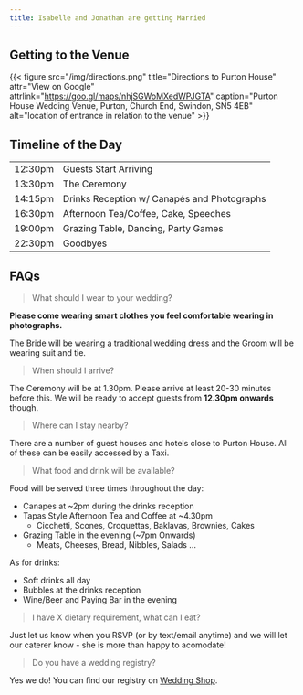 ```yaml
---
title: Isabelle and Jonathan are getting Married
---
```


## Getting to the Venue


{{< figure src="/img/directions.png" title="Directions to Purton House" attr="View on Google" attrlink="https://goo.gl/maps/nhjSGWoMXedWPJGTA" caption="Purton House Wedding Venue, Purton, Church End, Swindon, SN5 4EB" alt="location of entrance in relation to the venue" >}} 


## Timeline of the Day

| | |
|--|--|
| 12:30pm | Guests Start Arriving |
| 13:30pm | The Ceremony          |
| 14:15pm | Drinks Reception w/ Canapés and Photographs |
| 16:30pm | Afternoon Tea/Coffee, Cake, Speeches |
| 19:00pm | Grazing Table, Dancing, Party Games |
| 22:30pm | Goodbyes |

## FAQs

> What should I wear to your wedding?

**Please come wearing smart clothes you feel comfortable wearing in
photographs.** 

The Bride will be wearing a traditional wedding dress and
the Groom will be wearing suit and tie.

> When should I arrive?

The Ceremony will be at 1.30pm. Please arrive at least 20-30 minutes
before this. We will be ready to accept guests from **12.30pm onwards** though.

> Where can I stay nearby?

There are a number of guest houses and hotels close to Purton House. All
of these can be easily accessed by a Taxi.

> What food and drink will be available?

Food will be served three times throughout the day:
- Canapes at \~2pm during the drinks reception
- Tapas Style Afternoon Tea and Coffee at \~4.30pm
    - Cicchetti, Scones, Croquettas, Baklavas, Brownies, Cakes
- Grazing Table in the evening (\~7pm Onwards)
    - Meats, Cheeses, Bread, Nibbles, Salads ...

As for drinks:
- Soft drinks all day
- Bubbles at the drinks reception
- Wine/Beer and Paying Bar in the evening

> I have X dietary requirement, what can I eat?

Just let us know when you RSVP (or by text/email anytime) and we will
let our caterer know - she is more than happy to acomodate! 

> Do you have a wedding registry?

Yes we do! You can find our registry on [Wedding Shop](https://weddingshop.com/giftlist/izzyandjonny).
